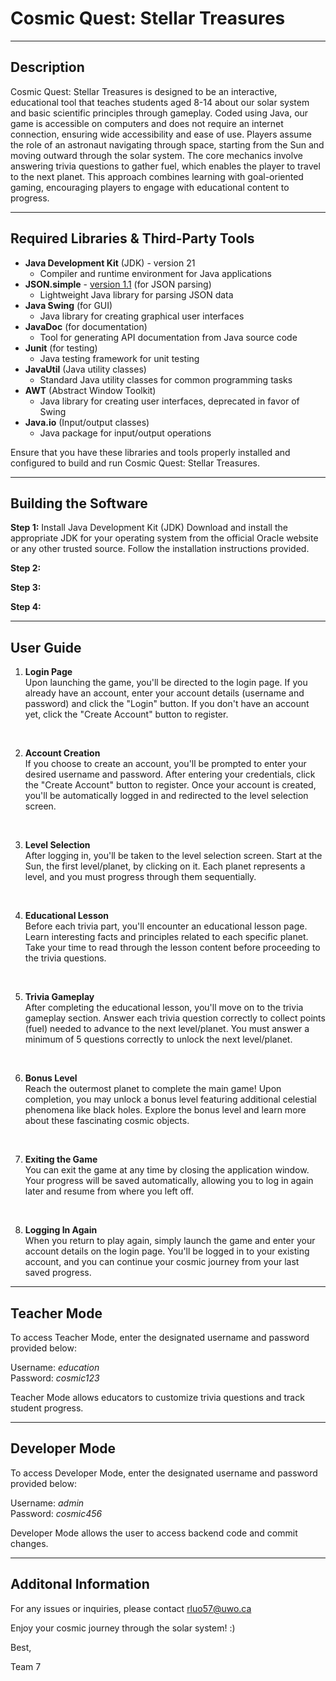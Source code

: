 # Cosmic Quest: Stellar Treasures

---

## Description
Cosmic Quest: Stellar Treasures is designed to be an interactive, educational tool that teaches students aged 8-14 about our solar system and basic scientific principles through gameplay. Coded using Java, our game is accessible on computers and does not require an internet connection, ensuring wide accessibility and ease of use. Players assume the role of an astronaut navigating through space, starting from the Sun and moving outward through the solar system. The core mechanics involve answering trivia questions to gather fuel, which enables the player to travel to the next planet. This approach combines learning with goal-oriented gaming, encouraging players to engage with educational content to progress.

---

## Required Libraries & Third-Party Tools
- **Java Development Kit** (JDK) - version 21 
    - Compiler and runtime environment for Java applications
- **JSON.simple** - [version 1.1](http://www.java2s.com/Code/Jar/j/Downloadjsonsimple11jar.htm) (for JSON parsing) 
    - Lightweight Java library for parsing JSON data
- **Java Swing** (for GUI)
    - Java library for creating graphical user interfaces
- **JavaDoc** (for documentation)
    - Tool for generating API documentation from Java source code
- **Junit** (for testing)
    - Java testing framework for unit testing
- **JavaUtil** (Java utility classes) 
    - Standard Java utility classes for common programming tasks
- **AWT** (Abstract Window Toolkit)
    - Java library for creating user interfaces, deprecated in favor of Swing
- **Java.io** (Input/output classes) 
    - Java package for input/output operations

Ensure that you have these libraries and tools properly installed and configured to build and run Cosmic Quest: Stellar Treasures.

---

## Building the Software

**Step 1:** Install Java Development Kit (JDK)
Download and install the appropriate JDK for your operating system from the official Oracle website or any other trusted source. Follow the installation instructions provided.

**Step 2:**

**Step 3:**

**Step 4:**

---

## User Guide

1. **Login Page**<br>
Upon launching the game, you'll be directed to the login page. If you already have an account, enter your account details (username and password) and click the "Login" button. If you don't have an account yet, click the "Create Account" button to register.
<br>

2. **Account Creation** <br>
If you choose to create an account, you'll be prompted to enter your desired username and password. After entering your credentials, click the "Create Account" button to register. Once your account is created, you'll be automatically logged in and redirected to the level selection screen.
<br>

3. **Level Selection** <br>
After logging in, you'll be taken to the level selection screen. Start at the Sun, the first level/planet, by clicking on it. Each planet represents a level, and you must progress through them sequentially.
<br>

4. **Educational Lesson** <br>
Before each trivia part, you'll encounter an educational lesson page. Learn interesting facts and principles related to each specific planet. Take your time to read through the lesson content before proceeding to the trivia questions.
<br>

5. **Trivia Gameplay** <br>
After completing the educational lesson, you'll move on to the trivia gameplay section. Answer each trivia question correctly to collect points (fuel) needed to advance to the next level/planet. You must answer a minimum of 5 questions correctly to unlock the next level/planet.
<br>

6. **Bonus Level** <br>
Reach the outermost planet to complete the main game! Upon completion, you may unlock a bonus level featuring additional celestial phenomena like black holes. Explore the bonus level and learn more about these fascinating cosmic objects.
<br>

7. **Exiting the Game** <br>
You can exit the game at any time by closing the application window. Your progress will be saved automatically, allowing you to log in again later and resume from where you left off.
<br>

8. **Logging In Again** <br>
When you return to play again, simply launch the game and enter your account details on the login page. You'll be logged in to your existing account, and you can continue your cosmic journey from your last saved progress.

---

## Teacher Mode

To access Teacher Mode, enter the designated username and password provided below:

Username: *education* <br>
Password: *cosmic123*

Teacher Mode allows educators to customize trivia questions and track student progress.

---

## Developer Mode

To access Developer Mode, enter the designated username and password provided below:

Username: *admin* <br>
Password: *cosmic456*

Developer Mode allows the user to access backend code and commit changes.

---

## Additonal Information

For any issues or inquiries, please contact rluo57@uwo.ca


Enjoy your cosmic journey through the solar system! :)

Best,

Team 7
